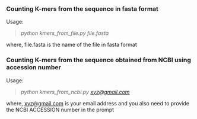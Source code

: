### Counting K-mers from the sequence in fasta format
Usage:  
> *python kmers_from_file.py file.fasta*  

where, file.fasta is the name of the file in fasta format  

### Counting K-mers from the sequence obtained from NCBI using accession number
Usage:  
> *python kmers_from_ncbi.py xyz@gmail.com*  

where, xyz@gmail.com is your email address and you also need to provide the NCBI ACCESSION number in the prompt
